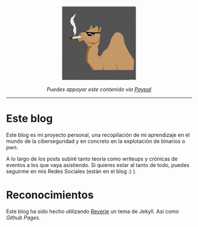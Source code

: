 <div align="center">
  <br>
  <img src="/images/naibucamel.jpg" alt="Camel" width="200"/>
  <br>
  <p align="center">
    <i>Puedes appoyar este contenido via <a href="https://www.paypal.com/paypalme/pablocaceresgaitan">Paypal</a></i>
  </p>
</div>

---

# Este blog

Este blog es mi proyecto personal, una recopilación de mi aprendizaje en el mundo de la ciberseguridad y en concreto en la explotación de binarios o *pwn*.

A lo largo de los posts subiré tanto teoría como writeups y crónicas de eventos a los que vaya asistiendo. Si quieres estar al tanto de todo, puedes seguirme en mis Redes Sociales (están en el blog :) ).

# Reconocimientos

Este blog ha sido hecho utilizando [Reverie](https://github.com/amitmerchant1990/reverie) un tema de Jekyll. Así como *Github Pages*.